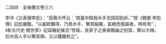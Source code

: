 二四四　全後魏文卷三六

李沖《又表彈李彪》：“高聲大呼云：‘南臺中取我木手去搭奴肋折。’”按《魏書·李彪傳》記彪嚴酷，“以姦欵難得，乃爲木手，擊其脇腋，氣絶而復屬者，時有焉”；《新五代史·閩世家》記延翰妃崔氏“性妬，良家子之美者輒幽之别室，繫以大械，刻木爲人手以擊其頰，又以鐵錐刺之”。